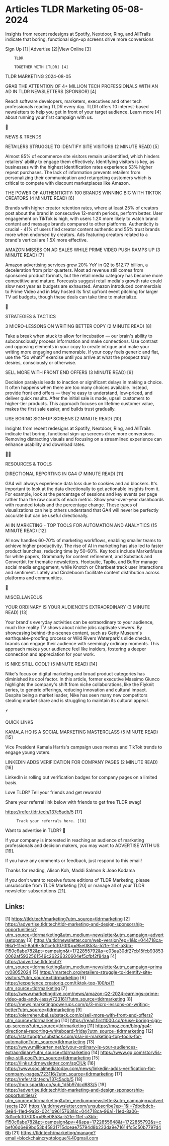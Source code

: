 # Articles TLDR Marketing 05-08-2024

Insights from recent redesigns at Spotify, Nextdoor, Ring, and
AllTrails indicate that boring, functional sign-up screens drive more
conversions  

 Sign Up [1] |Advertise [2]|View Online [3] 

		TLDR 

		TOGETHER WITH [TLDR] [4]

TLDR MARKETING 2024-08-05

 GRAB THE ATTENTION OF 4+ MILLION TECH PROFESSIONALS WITH AN AD IN
TLDR NEWSLETTERS (SPONSOR) [4] 

 Reach software developers, marketers, executives and other tech
professionals reading TLDR every day. TLDR offers 10 interest-based
newsletters to help you get in front of your target audience. Learn
more [4] about running your first campaign with us. 

📱 

NEWS & TRENDS

 RETAILERS STRUGGLE TO IDENTIFY SITE VISITORS (2 MINUTE READ) [5] 

 Almost 85% of ecommerce site visitors remain unidentified, which
hinders retailers' ability to engage them effectively. Identifying
visitors is key, as businesses with the highest identification rates
experience 53% higher repeat purchases. The lack of information
prevents retailers from personalizing their communication and
retargeting customers which is critical to compete with discount
marketplaces like Amazon. 

 THE POWER OF AUTHENTICITY: 100 BRANDS WINNING BIG WITH TIKTOK
CREATORS (4 MINUTE READ) [6] 

 Brands with higher creator retention rates, where at least 25% of
creators post about the brand in consecutive 12-month periods, perform
better. User engagement on TikTok is high, with users 1.2X more likely
to watch brand content and message brands compared to other platforms.
Authenticity is crucial - 41% of users find creator content authentic
and 55% trust brands more when endorsed by creators. Ads featuring
creators related to a brand's vertical are 1.5X more effective. 

 AMAZON MISSES ON AD SALES WHILE PRIME VIDEO PUSH RAMPS UP (3 MINUTE
READ) [7] 

 Amazon advertising services grew 20% YoY in Q2 to $12.77 billion, a
deceleration from prior quarters. Most ad revenue still comes from
sponsored product formats, but the retail media category has become
more competitive and mature. Forecasts suggest retail media's growth
rate could slow next year as budgets are exhausted. Amazon introduced
commercials to Prime Video and in May hosted its first upfront event
pitching for larger TV ad budgets, though these deals can take time to
materialize. 

🚀 

STRATEGIES & TACTICS

 3 MICRO-LESSONS ON WRITING BETTER COPY (2 MINUTE READ) [8] 

 Take a break when stuck to allow for incubation — our brain's
ability to subconsciously process information and make connections.
Use contrast and opposing elements in your copy to create intrigue and
make your writing more engaging and memorable. If your copy feels
generic and flat, use the “So what?” exercise until you arrive at
what the prospect truly desires, consciously or otherwise. 

 SELL MORE WITH FRONT END OFFERS (3 MINUTE READ) [9] 

 Decision paralysis leads to inaction or significant delays in making
a choice. It often happens when there are too many choices available.
Instead, provide front end offers — they're easy to understand,
low-priced, and deliver quick results. After the initial sale is made,
upsell customers to higher-tier products. This approach focuses on
lifetime customer value, makes the first sale easier, and builds trust
gradually. 

 USE BORING SIGN-UP SCREENS (2 MINUTE READ) [10] 

 Insights from recent redesigns at Spotify, Nextdoor, Ring, and
AllTrails indicate that boring, functional sign-up screens drive more
conversions. Removing distracting visuals and focusing on a
streamlined experience can enhance usability and download rates. 

🧑‍💻 

RESOURCES & TOOLS

 DIRECTIONAL REPORTING IN GA4 (7 MINUTE READ) [11] 

 GA4 will always experience data loss due to cookies and ad blockers.
It's important to look at the data directionally to get actionable
insights from it. For example, look at the percentage of sessions and
key events per page rather than the raw counts of each metric. Show
year-over-year dashboards with rounded totals and the percentage
change. These types of visualizations can help others understand that
GA4 will never be perfectly accurate but can be useful directionally. 

 AI IN MARKETING - TOP TOOLS FOR AUTOMATION AND ANALYTICS (15 MINUTE
READ) [12] 

 AI now handles 60-70% of marketing workflows, enabling smaller teams
to achieve higher productivity. The rise of AI in marketing has also
led to faster product launches, reducing time by 50-60%. Key tools
include MarketMuse for white papers, Grammarly for content refinement,
and Substack and Convertkit for thematic newsletters. Hootsuite,
Taplio, and Buffer manage social media engagement, while Knotch or
Chartbeat track user interactions and sentiment. Lately and Circleboom
facilitate content distribution across platforms and communities. 

🎁 

MISCELLANEOUS

 YOUR ORDINARY IS YOUR AUDIENCE'S EXTRAORDINARY (3 MINUTE READ) [13] 

 Your brand's everyday activities can be extraordinary to your
audience, much like reality TV shows about niche jobs captivate
viewers. By showcasing behind-the-scenes content, such as Getty
Museum's earthquake-proofing process or Wild Rivers Waterpark's slide
checks, brands can engage their audience with seemingly ordinary
moments. This approach makes your audience feel like insiders,
fostering a deeper connection and appreciation for your work. 

 IS NIKE STILL COOL? (5 MINUTE READ) [14] 

 Nike's focus on digital marketing and broad product categories has
diminished its cool factor. In this article, former executive Massimo
Giunco highlights the company's shift from niche collaborations, like
the Flyknit series, to generic offerings, reducing innovation and
cultural impact. Despite being a market leader, Nike has seen many new
competitors stealing market share and is struggling to maintain its
cultural appeal. 

⚡ 

QUICK LINKS

 KAMALA HQ IS A SOCIAL MARKETING MASTERCLASS (5 MINUTE READ) [15] 

 Vice President Kamala Harris's campaign uses memes and TikTok trends
to engage young voters. 

 LINKEDIN ADDS VERIFICATION FOR COMPANY PAGES (2 MINUTE READ) [16] 

 LinkedIn is rolling out verification badges for company pages on a
limited basis. 

Love TLDR? Tell your friends and get rewards!

 Share your referral link below with friends to get free TLDR swag! 

 https://refer.tldr.tech/137c5adb/5 [17] 

		 Track your referrals here. [18] 

Want to advertise in TLDR? 📰

 If your company is interested in reaching an audience of marketing
professionals and decision makers, you may want to ADVERTISE WITH US
[19]. 

 If you have any comments or feedback, just respond to this email! 

Thanks for reading, 
Alison Koh, Maddi Salmon & Joao Kodama 

If you don't want to receive future editions of TLDR Marketing, please
unsubscribe from TLDR Marketing [20] or manage all of your TLDR
newsletter subscriptions [21]. 

 

Links:
------
[1] https://tldr.tech/marketing?utm_source=tldrmarketing
[2] https://advertise.tldr.tech/tldr-marketing-and-design-sponsorship-opportunities/?utm_source=tldrmarketing&utm_medium=newsletter&utm_campaign=advertisetopnav
[3] https://a.tldrnewsletter.com/web-version?ep=1&lc=044718ca-96a1-11ed-8a06-3d1cefc1070f&p=95e0853a-52fe-11ef-a3bb-f150c6abe782&pt=campaign&t=1722855792&s=c03aa30df27cb15fcb938530062af5932561549c26226320604ef5cfbf2f84aa
[4] https://advertise.tldr.tech/?utm_source=tldrmarketing&utm_medium=newsletter&utm_campaign=primary08052024
[5] https://martech.org/retailers-struggle-to-identify-site-visitors/?utm_source=tldrmarketing
[6] https://experience.creatoriq.com/tiktok-top-100/p/1?utm_source=tldrmarketing
[7] https://www.marketingdive.com/news/amazon-Q2-2024-earnings-prime-video-ads-andy-jassy/723161/?utm_source=tldrmarketing
[8] https://news.marketingpowerups.com/p/3-micro-lessons-on-writing-better?utm_source=tldrmarketing
[9] https://pierreherubel.substack.com/p/sell-more-with-front-end-offers?utm_source=tldrmarketing
[10] https://read.first1000.co/p/use-boring-sign-up-screens?utm_source=tldrmarketing
[11] https://moz.com/blog/ga4-directional-reporting-whiteboard-friday?utm_source=tldrmarketing
[12] https://startupgtm.substack.com/p/ai-in-marketing-top-tools-for-automation?utm_source=tldrmarketing
[13] https://www.milkkarten.net/p/your-ordinary-is-your-audiences-extraordinary?utm_source=tldrmarketing
[14] https://www.gq.com/story/is-nike-still-cool?utm_source=tldrmarketing
[15] https://links.tldrnewsletter.com/spClUk
[16] https://www.socialmediatoday.com/news/linkedin-adds-verification-for-company-pages/723116/?utm_source=tldrmarketing
[17] https://refer.tldr.tech/137c5adb/5
[18] https://hub.sparklp.co/sub_1d5b97dcd683/5
[19] https://advertise.tldr.tech/tldr-marketing-and-design-sponsorship-opportunities/?utm_source=tldrmarketing&utm_medium=newsletter&utm_campaign=advertisecta
[20] https://a.tldrnewsletter.com/unsubscribe?ep=1&l=7dbdbdcb-3e94-11ed-9a32-0241b9615763&lc=044718ca-96a1-11ed-8a06-3d1cefc1070f&p=95e0853a-52fe-11ef-a3bb-f150c6abe782&pt=campaign&pv=4&spa=1722855648&t=1722855792&s=cbef06d6e99bd53b45831715dceae75794d8b233da9e71614fc5c50b7797d46b
[21] https://tldr.tech/marketing/manage?email=blockchaincryptologue%40gmail.com